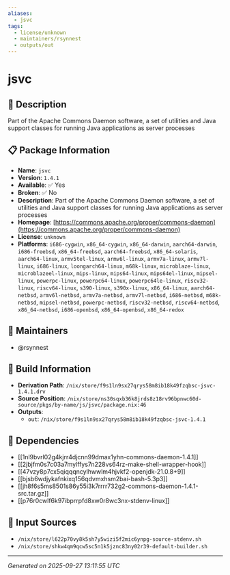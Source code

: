```yaml
---
aliases:
  - jsvc
tags:
  - license/unknown
  - maintainers/rsynnest
  - outputs/out
---
```


# jsvc

## 📝 Description

Part of the Apache Commons Daemon software, a set of utilities and Java support classes for running Java applications as server processes

## 📋 Package Information

- **Name**: `jsvc`
- **Version**: `1.4.1`
- **Available**: ✅ Yes
- **Broken**: ✅ No
- **Description**: Part of the Apache Commons Daemon software, a set of utilities and Java support classes for running Java applications as server processes
- **Homepage**: [https://commons.apache.org/proper/commons-daemon](https://commons.apache.org/proper/commons-daemon)
- **License**: `unknown`
- **Platforms**: `i686-cygwin`, `x86_64-cygwin`, `x86_64-darwin`, `aarch64-darwin`, `i686-freebsd`, `x86_64-freebsd`, `aarch64-freebsd`, `x86_64-solaris`, `aarch64-linux`, `armv5tel-linux`, `armv6l-linux`, `armv7a-linux`, `armv7l-linux`, `i686-linux`, `loongarch64-linux`, `m68k-linux`, `microblaze-linux`, `microblazeel-linux`, `mips-linux`, `mips64-linux`, `mips64el-linux`, `mipsel-linux`, `powerpc-linux`, `powerpc64-linux`, `powerpc64le-linux`, `riscv32-linux`, `riscv64-linux`, `s390-linux`, `s390x-linux`, `x86_64-linux`, `aarch64-netbsd`, `armv6l-netbsd`, `armv7a-netbsd`, `armv7l-netbsd`, `i686-netbsd`, `m68k-netbsd`, `mipsel-netbsd`, `powerpc-netbsd`, `riscv32-netbsd`, `riscv64-netbsd`, `x86_64-netbsd`, `i686-openbsd`, `x86_64-openbsd`, `x86_64-redox`
## 👥 Maintainers

- @rsynnest


## 🔧 Build Information

- **Derivation Path**: `/nix/store/f9s1ln9sx27qrys58m8ib18k49fzqbsc-jsvc-1.4.1.drv`
- **Source Position**: `/nix/store/ns30sqxb36k8jrds8z18rv96bpnwc60d-source/pkgs/by-name/js/jsvc/package.nix:46`
- **Outputs**:
  - `out`:  `/nix/store/f9s1ln9sx27qrys58m8ib18k49fzqbsc-jsvc-1.4.1`

## 🔗 Dependencies

- [[1nl9bvrl02g4kjrr4djcnn99dmax1yhn-commons-daemon-1.4.1]]
- [[2jbjfm0s7c03a7mylffys7n228vs64rz-make-shell-wrapper-hook]]
- [[47vzy8p7cx5qiqqqncylhwwlm4hjvkf2-openjdk-21.0.8+9]]
- [[bjsb6wdjykafnkixq156qdvmxhsm2bai-bash-5.3p3]]
- [[jh8f6s5ms8501s86y55i3k7rrrr732g2-commons-daemon-1.4.1-src.tar.gz]]
- [[p76r0cwlf6k97ibprrpfd8xw0r8wc3nx-stdenv-linux]]

## 📁 Input Sources

- `/nix/store/l622p70vy8k5sh7y5wizi5f2mic6ynpg-source-stdenv.sh`
- `/nix/store/shkw4qm9qcw5sc5n1k5jznc83ny02r39-default-builder.sh`

---
*Generated on 2025-09-27 13:11:55 UTC*
